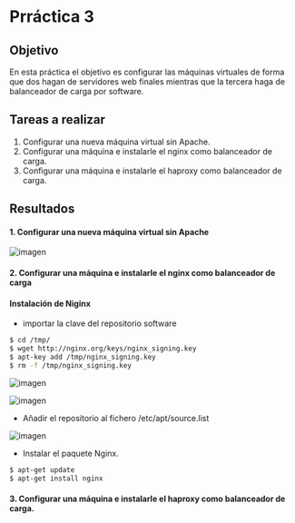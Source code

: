 # Prráctica 3

## Objetivo

En esta práctica el objetivo es configurar las máquinas virtuales de forma que dos
hagan de servidores web finales mientras que la tercera haga de balanceador de
carga por software.

## Tareas a realizar

1. Configurar una nueva máquina virtual sin Apache.
2. Configurar una máquina e instalarle el nginx como balanceador de carga.
3. Configurar una máquina e instalarle el haproxy como balanceador de carga.

## Resultados
#### 1. Configurar una nueva máquina virtual sin Apache

![imagen](https://github.com/marlenelis/SWAP1516/blob/master/images/p3_1.jpg)

#### 2. Configurar una máquina e instalarle el nginx como balanceador de carga
#### Instalación de Niginx
- importar la clave del repositorio software
```sh
$ cd /tmp/
$ wget http://nginx.org/keys/nginx_signing.key
$ apt-key add /tmp/nginx_signing.key
$ rm -f /tmp/nginx_signing.key
```
![imagen](https://github.com/marlenelis/SWAP1516/blob/master/images/p3_2.jpg)


![imagen](https://github.com/marlenelis/SWAP1516/blob/master/images/p3_3.jpg)


- Añadir el repositorio al fichero /etc/apt/source.list

![imagen](https://github.com/marlenelis/SWAP1516/blob/master/images/p3_4.jpg)

- Instalar el paquete Nginx.
```sh
$ apt-get update
$ apt-get install nginx
```


#### 3. Configurar una máquina e instalarle el haproxy como balanceador de carga.



